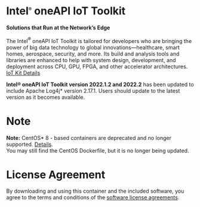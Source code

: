 # Intel<sup><font size=2>®</font></sup> oneAPI IoT Toolkit

**Solutions that Run at the Network’s Edge**

The Intel<sup><font size=2>®</font></sup> oneAPI IoT Toolkit is tailored for developers who are bringing the power of big data technology to global innovations—healthcare, smart homes, aerospace, security, and more. Its build and analysis tools and libraries are enhanced to help with system design, development, and deployment across CPU, GPU, FPGA, and other accelerator architectures. [IoT Kit Details](https://software.intel.com/oneapi/iot-kit)

**Intel® oneAPI IoT Toolkit version 2022.1.2 and 2022.2** has been updated to include Apache Log4j* version 2.17.1. Users should update to the latest version as it becomes available.

# Note
**Note:** CentOS* 8 - based containers are deprecated and no longer supported. [Details](https://www.centos.org/centos-linux-eol/). <br />
You may still find the CentOS Dockerfile, but it is no longer being updated.

# License Agreement

By downloading and using this container and the included software, you agree to the terms and conditions of the [software license agreements](https://github.com/intel/oneapi-containers/tree/master/licensing).
